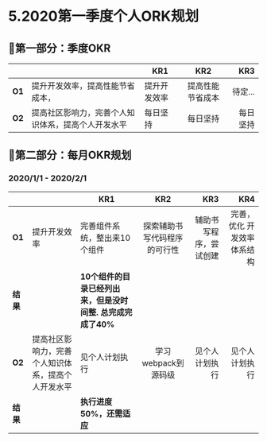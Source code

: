 # 5.2020第一季度个人ORK规划

## 🥗第一部分：季度OKR

|        |   |  KR1        | KR2          | KR3  |
 --------|---| ------------- |:-------------:| -----:|
| **O1** | 提升开发效率，提高性能节省成本， | 提升开发效率 | 提高性能节省成本 | 待定... |
| **O2** | 提高社区影响力，完善个人知识体系，提高个人开发水平 | 每日坚持 | 每日坚持 | 每日坚持 |

## 🍳第二部分：每月OKR规划

### 2020/1/1 - 2020/2/1

|        |   |  KR1        | KR2          | KR3  | KR4  |
 --------|---| ------------- |:-------------:| -----:| -----:|
| **O1** | 提升开发效率 | 完善组件系统，整出来10个组件 | 探索辅助书写代码程序的可行性 | 辅助书写程序，尝试创建 | 完善，优化 开发效率体系结构 |
| **结果** |  | **10个组件的目录已经列出来，但是没时间整. 总完成完成了40%** |   |   |  |
| **O2** | 提高社区影响力，完善个人知识体系，提高个人开发水平 | 见个人计划执行 |  学习webpack到源码级 | 见个人计划执行 | 见个人计划执行 |
| **结果** |  | **执行进度50%，还需适应** |   |   |  |